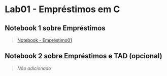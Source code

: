 # Lab01 - Empréstimos em C
## Notebook 1 sobre Empréstimos
> [Notebook - Empréstimo01]()
## Notebook 2 sobre Empréstimos e TAD (opcional)
> _Não adicionado_